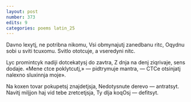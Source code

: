 ```yaml
---
layout: post
number: 373
edits: 9
categories: poems latin_25
---
```


Davno lexytj, ne potribna nikomu,
Vsi obmynajutj zanedbanu ritc,
Oqydnu sobi u sviti tcuxomu.
Svitlo ototcuje, a vseredyni nitc.

Lyc promintcyk nadiji dotcekatysj do zavtra,
Z dnja na denj ziqrivaje, sens dodaje.
«Mene ctce poklytcutj,» — pidtrymuje mantra, — 
CTCe otsinjatj nalexno sluxinnja moje».

Na koxen tovar pokupetsj znajdetjsja, 
Nedotysnute derevo — antratsyt.
Navitj miljjon haj vid tebe zretcetjsja,
Ty dlja koqOsj — defitsyt.
